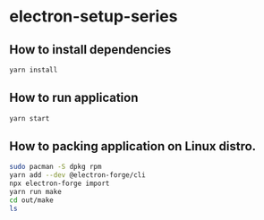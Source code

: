 # electron-setup-series

## How to install dependencies

```bash
yarn install
```

## How to run application

```bash
yarn start
```

## How to packing application on Linux distro.

```bash
sudo pacman -S dpkg rpm
yarn add --dev @electron-forge/cli
npx electron-forge import
yarn run make
cd out/make
ls
```

